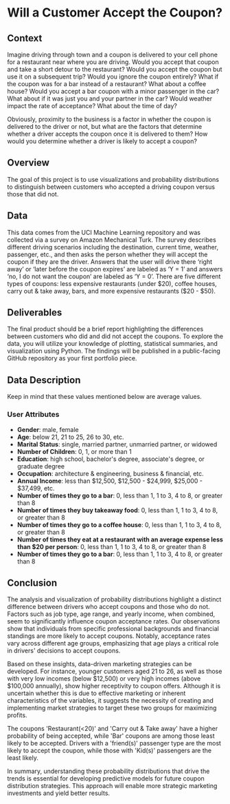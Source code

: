 # Will a Customer Accept the Coupon?

## Context

Imagine driving through town and a coupon is delivered to your cell phone for a restaurant near where you are driving. Would you accept that coupon and take a short detour to the restaurant? Would you accept the coupon but use it on a subsequent trip? Would you ignore the coupon entirely? What if the coupon was for a bar instead of a restaurant? What about a coffee house? Would you accept a bar coupon with a minor passenger in the car? What about if it was just you and your partner in the car? Would weather impact the rate of acceptance? What about the time of day?

Obviously, proximity to the business is a factor in whether the coupon is delivered to the driver or not, but what are the factors that determine whether a driver accepts the coupon once it is delivered to them? How would you determine whether a driver is likely to accept a coupon?

## Overview

The goal of this project is to use visualizations and probability distributions to distinguish between customers who accepted a driving coupon versus those that did not.

## Data

This data comes from the UCI Machine Learning repository and was collected via a survey on Amazon Mechanical Turk. The survey describes different driving scenarios including the destination, current time, weather, passenger, etc., and then asks the person whether they will accept the coupon if they are the driver. Answers that the user will drive there ‘right away’ or ‘later before the coupon expires’ are labeled as ‘Y = 1’ and answers ‘no, I do not want the coupon’ are labeled as ‘Y = 0’. There are five different types of coupons: less expensive restaurants (under $20), coffee houses, carry out & take away, bars, and more expensive restaurants ($20 - $50).

## Deliverables

The final product should be a brief report highlighting the differences between customers who did and did not accept the coupons. To explore the data, you will utilize your knowledge of plotting, statistical summaries, and visualization using Python. The findings will be published in a public-facing GitHub repository as your first portfolio piece.

## Data Description

Keep in mind that these values mentioned below are average values.

### User Attributes

- **Gender**: male, female
- **Age**: below 21, 21 to 25, 26 to 30, etc.
- **Marital Status**: single, married partner, unmarried partner, or widowed
- **Number of Children**: 0, 1, or more than 1
- **Education**: high school, bachelor's degree, associate's degree, or graduate degree
- **Occupation**: architecture & engineering, business & financial, etc.
- **Annual Income**: less than $12,500, $12,500 - $24,999, $25,000 - $37,499, etc.
- **Number of times they go to a bar**: 0, less than 1, 1 to 3, 4 to 8, or greater than 8
- **Number of times they buy takeaway food**: 0, less than 1, 1 to 3, 4 to 8, or greater than 8
- **Number of times they go to a coffee house**: 0, less than 1, 1 to 3, 4 to 8, or greater than 8
- **Number of times they eat at a restaurant with an average expense less than $20 per person**: 0, less than 1, 1 to 3, 4 to 8, or greater than 8
- **Number of times they go to a bar**: 0, less than 1, 1 to 3, 4 to 8, or greater than 8

## Conclusion

The analysis and visualization of probability distributions highlight a distinct difference between drivers who accept coupons and those who do not. Factors such as job type, age range, and yearly income, when combined, seem to significantly influence coupon acceptance rates. Our observations show that individuals from specific professional backgrounds and financial standings are more likely to accept coupons. Notably, acceptance rates vary across different age groups, emphasizing that age plays a critical role in drivers' decisions to accept coupons.

Based on these insights, data-driven marketing strategies can be developed. For instance, younger customers aged 21 to 26, as well as those with very low incomes (below $12,500) or very high incomes (above $100,000 annually), show higher receptivity to coupon offers. Although it is uncertain whether this is due to effective marketing or inherent characteristics of the variables, it suggests the necessity of creating and implementing market strategies to target these two groups for maximizing profits.

The coupons 'Restaurant(<20)' and 'Carry out & Take away' have a higher probability of being accepted, while 'Bar' coupons are among those least likely to be accepted. Drivers with a 'friend(s)' passenger type are the most likely to accept the coupon, while those with 'Kid(s)' passengers are the least likely.

In summary, understanding these probability distributions that drive the trends is essential for developing predictive models for future coupon distribution strategies. This approach will enable more strategic marketing investments and yield better results.
